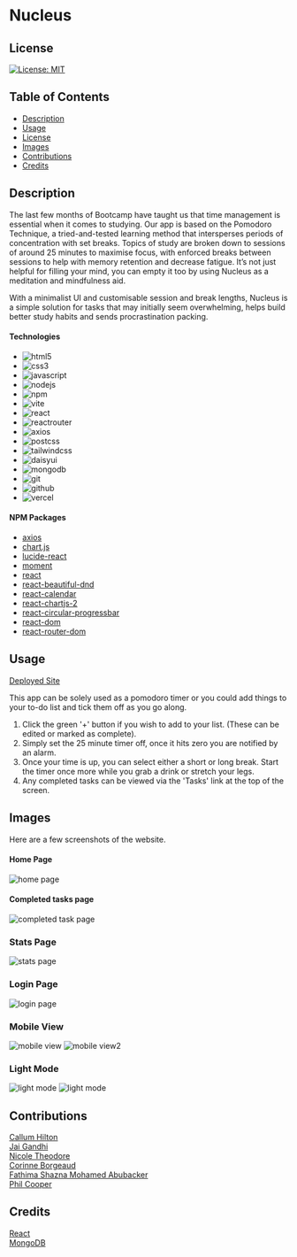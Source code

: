 # Nucleus

## License

[![License: MIT](https://img.shields.io/badge/License-MIT-yellow.svg)](https://opensource.org/licenses/MIT)

## Table of Contents

- [Description](#description)
- [Usage](#usage)
- [License](#license)
- [Images](#images)
- [Contributions](#contributions)
- [Credits](#credits)

## Description

The last few months of Bootcamp have taught us that time management is essential when it comes to studying.
Our app is based on the Pomodoro Technique, a tried-and-tested learning method that intersperses periods of concentration with set breaks. Topics of study are broken down to sessions of around 25 minutes to maximise focus, with enforced breaks between sessions to help with memory retention and decrease fatigue. It’s not just helpful for filling your mind, you can empty it too by using Nucleus as a meditation and mindfulness aid.

With a minimalist UI and customisable session and break lengths, Nucleus is a simple solution for tasks that may initially seem overwhelming, helps build better study habits and sends procrastination packing.

#### Technologies

- ![html5](https://img.shields.io/badge/HTML-232836?logo=html5)
- ![css3](https://img.shields.io/badge/CSS-232836?logo=CSS3&logoColor=1572B6)
- ![javascript](https://img.shields.io/badge/JavaScript-232836?logo=javascript)
- ![nodejs](https://img.shields.io/badge/Node.js-232836?logo=nodedotjs)
- ![npm](https://img.shields.io/badge/NPM-232836?logo=npm)
- ![vite](https://img.shields.io/badge/Vite-232836?logo=vite)
- ![react](https://img.shields.io/badge/React-232836?logo=react)
- ![reactrouter](https://img.shields.io/badge/React_Router-232836?logo=reactrouter)
- ![axios](https://img.shields.io/badge/Axios-232836?logo=axios&logoColor=5A29E4)
- ![postcss](https://img.shields.io/badge/PostCSS-232836?logo=postcss&logoColor=DD3A0A)
- ![tailwindcss](https://img.shields.io/badge/TailwindCSS-232836?logo=tailwindcss)
- ![daisyui](https://img.shields.io/badge/DaisyUI-232836?logo=daisyui&logoColor=5A0EF8)
- ![mongodb](https://img.shields.io/badge/MongoDB-232836?logo=mongodb)
- ![git](https://img.shields.io/badge/Git-232836?logo=git)
- ![github](https://img.shields.io/badge/GitHub-232836?logo=github)
- ![vercel](https://img.shields.io/badge/Vercel-232836?logo=vercel)

#### NPM Packages

- [axios](https://www.npmjs.com/package/axios)
- [chart.js](https://www.npmjs.com/package/chartjs)
- [lucide-react](https://www.npmjs.com/package/lucide-react)
- [moment](https://www.npmjs.com/package/moment)
- [react](https://www.npmjs.com/package/react)
- [react-beautiful-dnd](https://www.npmjs.com/package/react-beautiful-dnd)
- [react-calendar](https://www.npmjs.com/package/react-calendar)
- [react-chartjs-2](https://www.npmjs.com/package/react-chartjs-2)
- [react-circular-progressbar](https://www.npmjs.com/package/react-circular-progressbar)
- [react-dom](https://www.npmjs.com/package/react-dom)
- [react-router-dom](https://www.npmjs.com/package/react-router-dom)

## Usage

[Deployed Site](#)

This app can be solely used as a pomodoro timer or you could add things to your to-do list and tick them off as you go along.

1. Click the green '+' button if you wish to add to your list. (These can be edited or marked as complete).
2. Simply set the 25 minute timer off, once it hits zero you are notified by an alarm.
3. Once your time is up, you can select either a short or long break. Start the timer once more while you grab a drink or stretch your legs.
4. Any completed tasks can be viewed via the 'Tasks' link at the top of the screen.

## Images

Here are a few screenshots of the website.

#### Home Page
![home page](./nucleus/frontend/src/assets/images/01-home-page.png)

#### Completed tasks page
![completed task page](./nucleus/frontend/src/assets/images/02-tasks-page.png)

### Stats Page
![stats page](./nucleus/frontend/src/assets/images/03-stats-page.png)

### Login Page
![login page](./nucleus/frontend/src/assets/images/05-login-page.png)

### Mobile View
![mobile view](./nucleus/frontend/src/assets/images/06-mobile-view.png)
![mobile view2](./nucleus/frontend/src/assets/images/07-mobile-view.png)

### Light Mode
![light mode](./nucleus/frontend/src/assets/images/08-light-view.png)
![light mode](./nucleus/frontend/src/assets/images/09-light-view.png)

## Contributions

[Callum Hilton](https://github.com/calltekk)  
[Jai Gandhi](https://github.com/jg2002-j)  
[Nicole Theodore](https://github.com/bootcampist)  
[Corinne Borgeaud](https://github.com/SpecialFriendRice)  
[Fathima Shazna Mohamed Abubacker](https://github.com/shazna8181)  
[Phil Cooper](https://github.com/PhilC7)

## Credits

[React](https://react.dev/) <br>
[MongoDB](https://www.mongodb.com/) <br>
